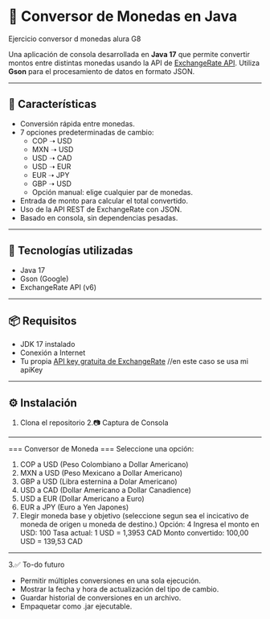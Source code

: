 # 💱 Conversor de Monedas en Java

Ejercicio conversor d monedas alura G8

Una aplicación de consola desarrollada en **Java 17** que permite convertir montos entre distintas monedas usando la API de [ExchangeRate API](https://www.exchangerate-api.com/). Utiliza **Gson** para el procesamiento de datos en formato JSON.

---

## 🚀 Características

- Conversión rápida entre monedas.
- 7 opciones predeterminadas de cambio:
  - COP ➝ USD
  - MXN ➝ USD
  - USD ➝ CAD
  - USD ➝ EUR
  - EUR ➝ JPY
  - GBP ➝ USD
  - Opción manual: elige cualquier par de monedas.
- Entrada de monto para calcular el total convertido.
- Uso de la API REST de ExchangeRate con JSON.
- Basado en consola, sin dependencias pesadas.

---

## 🧰 Tecnologías utilizadas

- Java 17
- Gson (Google)
- ExchangeRate API (v6)

---

## 📦 Requisitos

- JDK 17 instalado
- Conexión a Internet
- Tu propia [API key gratuita de ExchangeRate](https://www.exchangerate-api.com/) //en este caso se usa mi apiKey

---

## ⚙️ Instalación

1. Clona el repositorio
2.📷 Captura de Consola

****************************************************
=== Conversor de Moneda ===
Seleccione una opción:
1. COP a USD (Peso Colombiano a Dollar Americano)
2. MXN a USD (Peso Mexicano a Dollar Americano)
3. GBP a USD (Libra esternina a Dolar Americano)
4. USD a CAD (Dollar Americano a Dollar Canadience)
5. USD a EUR (Dollar Americano a Euro)
6. EUR a JPY (Euro a Yen Japones)
7. Elegir moneda base y objetivo (seleccione segun sea el incicativo de moneda de origen u moneda de destino.)
Opción: 4
Ingresa el monto en USD: 100
Tasa actual: 1 USD = 1,3953 CAD
Monto convertido: 100,00 USD = 139,53 CAD
****************************************************
3.✅ To-do futuro
 - Permitir múltiples conversiones en una sola ejecución.
 - Mostrar la fecha y hora de actualización del tipo de cambio.
 - Guardar historial de conversiones en un archivo.
 - Empaquetar como .jar ejecutable.
